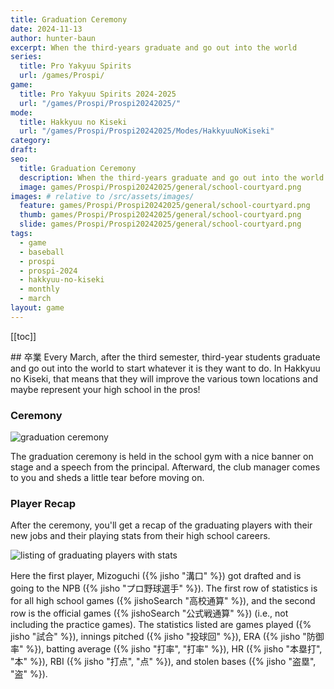 ```yaml
---
title: Graduation Ceremony
date: 2024-11-13
author: hunter-baun
excerpt: When the third-years graduate and go out into the world
series:
  title: Pro Yakyuu Spirits
  url: /games/Prospi/
game: 
  title: Pro Yakyuu Spirits 2024-2025
  url: "/games/Prospi/Prospi20242025/"
mode: 
  title: Hakkyuu no Kiseki
  url: "/games/Prospi/Prospi20242025/Modes/HakkyuuNoKiseki"
category: 
draft: 
seo:
  title: Graduation Ceremony
  description: When the third-years graduate and go out into the world
  image: games/Prospi/Prospi20242025/general/school-courtyard.png
images: # relative to /src/assets/images/
  feature: games/Prospi/Prospi20242025/general/school-courtyard.png
  thumb: games/Prospi/Prospi20242025/general/school-courtyard.png
  slide: games/Prospi/Prospi20242025/general/school-courtyard.png
tags:
  - game
  - baseball
  - prospi
  - prospi-2024
  - hakkyuu-no-kiseki
  - monthly
  - march
layout: game
---
```

[[toc]]
<article class="prose max-w-xl lg:max-w-4xl lg:prose-lg">
## 卒業
Every March, after the third semester, third-year students graduate and go out into the world to start whatever it is they want to do. In Hakkyuu no Kiseki, that means that they will improve the various town locations and maybe represent your high school in the pros!

### Ceremony

![graduation ceremony](/assets/images/games/Prospi/Prospi20242025/HakkyuNoKiseki/Monthly/March/Graduation/graduation-ceremony-dialog.png)

The graduation ceremony is held in the school gym with a nice banner on stage and a speech from the principal. Afterward, the club manager comes to you and sheds a little tear before moving on.

### Player Recap

After the ceremony, you'll get a recap of the graduating players with their new jobs and their playing stats from their high school careers.

![listing of graduating players with stats](/assets/images/games/Prospi/Prospi20242025/HakkyuNoKiseki/Monthly/March/Graduation/graduation-listing.png)

Here the first player, Mizoguchi ({% jisho "溝口" %}) got drafted and is going to the NPB ({% jisho "プロ野球選手" %}). The first row of statistics is for all high school games ({% jishoSearch "高校通算" %}), and the second row is the official games ({% jishoSearch "公式戦通算" %}) (i.e., not including the practice games). The statistics listed are games played ({% jisho "試合" %}), innings pitched ({% jisho "投球回" %}), ERA ({% jisho "防御率" %}), batting average ({% jisho "打率", "打率" %}), HR ({% jisho "本塁打", "本" %}), RBI ({% jisho "打点", "点" %}), and stolen bases ({% jisho "盗塁", "盗" %}).

</article>